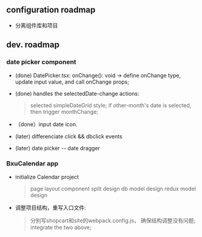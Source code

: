 
## configuration roadmap
  - 分离组件库和项目


## dev. roadmap

### date picker component

  - (done) DatePicker.tsx: onChange(): void -> define onChange type, update input value, and call onChange props; 

  - (done) handles the selectedDate-change actions:
    > selected simpleDateGrid style;
    > if other-month's date is selected, then trigger monthChange;

  - （done）input date icon. 

  - (later) differenciate click && dbclick events 

 - (later) date picker -- date dragger


### BxuCalendar app

  - initialize Calendar project
    > page layout
    > component split design
    > db model design
    > redux model design

- 调整项目结构，重写入口文件:
  > 分别写shopcart和site的webpack.config.js， 确保结构调整没有问题;
  > integrate the two above;

  